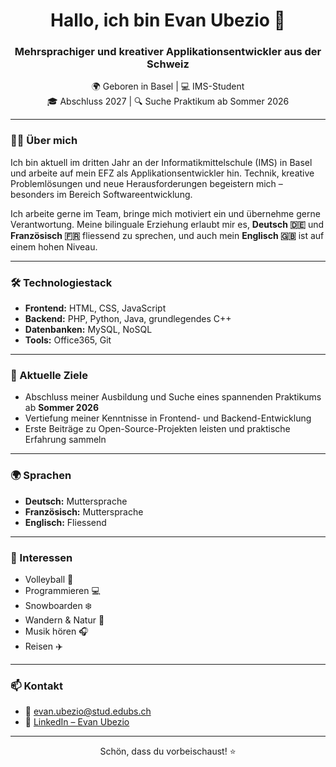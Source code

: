 <h1 align="center">Hallo, ich bin Evan Ubezio 👋</h1>
<h3 align="center">Mehrsprachiger und kreativer Applikationsentwickler aus der Schweiz</h3>

<p align="center">
  🌍 Geboren in Basel | 💻 IMS-Student <br>
  🎓 Abschluss 2027 | 🔍 Suche Praktikum ab Sommer 2026<br>
</p>

---

### 🧑‍💻 Über mich

Ich bin aktuell im dritten Jahr an der Informatikmittelschule (IMS) in Basel und arbeite auf mein EFZ als Applikationsentwickler hin. Technik, kreative Problemlösungen und neue Herausforderungen begeistern mich – besonders im Bereich Softwareentwicklung.  

Ich arbeite gerne im Team, bringe mich motiviert ein und übernehme gerne Verantwortung. Meine bilinguale Erziehung erlaubt mir es, **Deutsch 🇩🇪** und **Französisch 🇫🇷** fliessend zu sprechen, und auch mein **Englisch 🇬🇧** ist auf einem hohen Niveau.

---

### 🛠️ Technologiestack

- **Frontend:** HTML, CSS, JavaScript  
- **Backend:** PHP, Python, Java, grundlegendes C++  
- **Datenbanken:** MySQL, NoSQL  
- **Tools:** Office365, Git  

---

### 🎯 Aktuelle Ziele

- Abschluss meiner Ausbildung und Suche eines spannenden Praktikums ab **Sommer 2026**  
- Vertiefung meiner Kenntnisse in Frontend- und Backend-Entwicklung  
- Erste Beiträge zu Open-Source-Projekten leisten und praktische Erfahrung sammeln

---

### 🌍 Sprachen

- **Deutsch:** Muttersprache  
- **Französisch:** Muttersprache  
- **Englisch:** Fliessend  

---

### 🏐 Interessen

- Volleyball 🏐  
- Programmieren 💻  
- Snowboarden ❄️  
- Wandern & Natur 🌲  
- Musik hören 🎧  
- Reisen ✈️

---

### 📫 Kontakt

- 📧 [evan.ubezio@stud.edubs.ch](mailto:evan.ubezio@stud.edubs.ch)  
- 🔗 [LinkedIn – Evan Ubezio](https://www.linkedin.com/in/evan-ubezio-1412a02a4/)

---

<p align="center">
  Schön, dass du vorbeischaust! ⭐️
</p>
